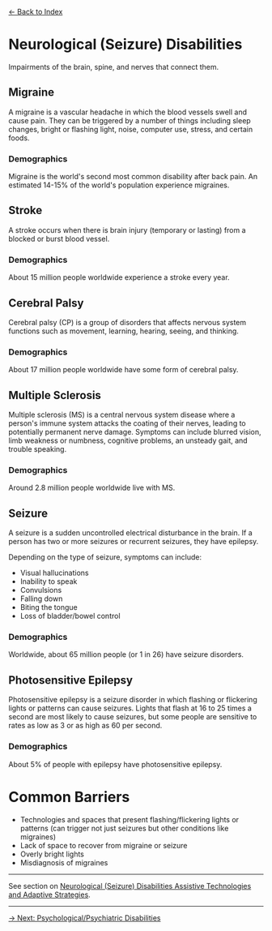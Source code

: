 [&larr; Back to Index](../index.md)

# Neurological (Seizure) Disabilities

Impairments of the brain, spine, and nerves that connect them. 

## Migraine
A migraine is a vascular headache in which the blood vessels swell and cause pain. They can be triggered by a number of things including sleep changes, bright or flashing light, noise, computer use, stress, and certain foods.

### Demographics
Migraine is the world's second most common disability after back pain. An estimated 14-15% of the world's population experience migraines.

## Stroke
A stroke occurs when there is brain injury (temporary or lasting) from a blocked or burst blood vessel.

### Demographics
About 15 million people worldwide experience a stroke every year.

## Cerebral Palsy
Cerebral palsy (CP) is a group of disorders that affects nervous system functions such as movement, learning, hearing, seeing, and thinking.

### Demographics
About 17 million people worldwide have some form of cerebral palsy.

## Multiple Sclerosis
Multiple sclerosis (MS) is a central nervous system disease where a person's immune system attacks the coating of their nerves, leading to potentially permanent nerve damage. Symptoms can include blurred vision, limb weakness or numbness, cognitive problems, an unsteady gait, and trouble speaking.

### Demographics
Around 2.8 million people worldwide live with MS.

## Seizure
A seizure is a sudden uncontrolled electrical disturbance in the brain. If a person has two or more seizures or recurrent seizures, they have epilepsy. 

Depending on the type of seizure, symptoms can include:
* Visual hallucinations
* Inability to speak
* Convulsions
* Falling down
* Biting the tongue
* Loss of bladder/bowel control

### Demographics
Worldwide, about 65 million people (or 1 in 26) have seizure disorders.

## Photosensitive Epilepsy
Photosensitive epilepsy is a seizure disorder in which flashing or flickering lights or patterns can cause seizures. Lights that flash at 16 to 25 times a second are most likely to cause seizures, but some people are sensitive to rates as low as 3 or as high as 60 per second. 

### Demographics
About 5% of people with epilepsy have photosensitive epilepsy.

# Common Barriers
* Technologies and spaces that present flashing/flickering lights or patterns (can trigger not just seizures but other conditions like migraines)
* Lack of space to recover from migraine or seizure
* Overly bright lights
* Misdiagnosis of migraines

---

See section on [Neurological (Seizure) Disabilities Assistive Technologies and Adaptive Strategies](/1-disabilities-challenges-and-assistive-technologies/c-assistive-technologies-and-adaptive-strategies/neurological-disabilities.md).

---

[&rarr; Next: Psychological/Psychiatric Disabilities](psychological-psychiatric-disabilities.md)